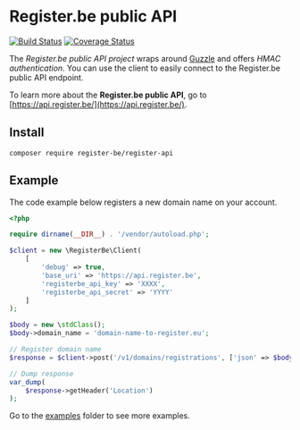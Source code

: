 # Register.be public API

[![Build Status](https://travis-ci.org/register-be/register-api.svg?branch=master)](https://travis-ci.org/register-be/register-api)
[![Coverage Status](https://coveralls.io/repos/github/register-be/register-api/badge.svg?branch=master)](https://coveralls.io/github/register-be/register-api?branch=master)

The *Register.be public API project* wraps around [Guzzle](http://docs.guzzlephp.org/en/latest/) and offers *HMAC authentication*. You can use the client to easily connect to the Register.be public API endpoint.

To learn more about the **Register.be public API**, go to [https://api.register.be/](https://api.register.be/).

## Install

```
composer require register-be/register-api
```


## Example

The code example below registers a new domain name on your account.

```php
<?php

require dirname(__DIR__) . '/vendor/autoload.php';

$client = new \RegisterBe\Client(
    [
        'debug' => true,
        'base_uri' => 'https://api.register.be',
        'registerbe_api_key' => 'XXXX',
        'registerbe_api_secret' => 'YYYY'
    ]
);

$body = new \stdClass();
$body->domain_name = 'domain-name-to-register.eu';

// Register domain name
$response = $client->post('/v1/domains/registrations', ['json' => $body]);

// Dump response
var_dump(
    $response->getHeader('Location')
);
```

Go to the [examples](examples) folder to see more examples.
